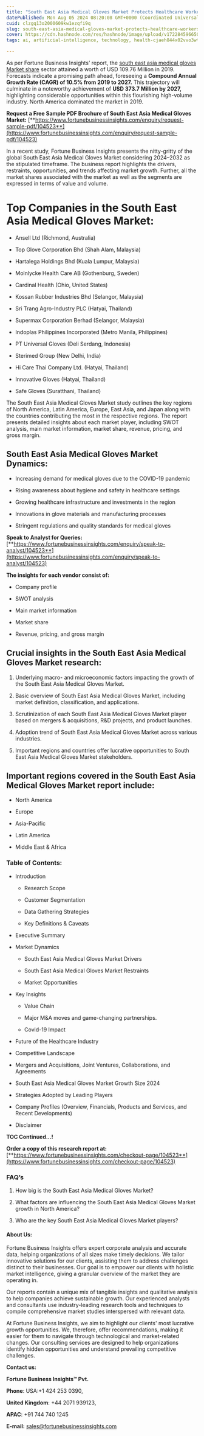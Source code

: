 ```yaml
---
title: "South East Asia Medical Gloves Market Protects Healthcare Workers with Increased Demand"
datePublished: Mon Aug 05 2024 08:20:08 GMT+0000 (Coordinated Universal Time)
cuid: clzgq13o2000609kw1ezqfi9q
slug: south-east-asia-medical-gloves-market-protects-healthcare-workers-with-increased-demand
cover: https://cdn.hashnode.com/res/hashnode/image/upload/v1722845966506/6fdcfffb-5d29-4997-a073-da07b331e862.png
tags: ai, artificial-intelligence, technology, health-cjaeh844x02vvo3wtj5r2s75q, healthcare

---
```


As per Fortune Business Insights’ report, the [south east asia medical gloves Market share](https://www.fortunebusinessinsights.com/south-east-asia-medical-gloves-market-104523) sector attained a worth of USD 109.76 Million in 2019. Forecasts indicate a promising path ahead, foreseeing a **Compound Annual Growth Rate (CAGR) of 10.5% from 2019 to 2027.** This trajectory will culminate in a noteworthy achievement of **USD 373.7 Million by 2027,** highlighting considerable opportunities within this flourishing high-volume industry. North America dominated the market in 2019.

**Request a Free Sample PDF Brochure of South East Asia Medical Gloves Market:** [**https://www.fortunebusinessinsights.com/enquiry/request-sample-pdf/104523**](https://www.fortunebusinessinsights.com/enquiry/request-sample-pdf/104523)

In a recent study, Fortune Business Insights presents the nitty-gritty of the global South East Asia Medical Gloves Market considering 2024–2032 as the stipulated timeframe. The business report highlights the drivers, restraints, opportunities, and trends affecting market growth. Further, all the market shares associated with the market as well as the segments are expressed in terms of value and volume.

# **Top Companies in the South East Asia Medical Gloves Market:**

* Ansell Ltd (Richmond, Australia)
    
* Top Glove Corporation Bhd (Shah Alam, Malaysia)
    
* Hartalega Holdings Bhd (Kuala Lumpur, Malaysia)
    
* Molnlycke Health Care AB (Gothenburg, Sweden)
    
* Cardinal Health (Ohio, United States)
    
* Kossan Rubber Industries Bhd (Selangor, Malaysia)
    
* Sri Trang Agro-Industry PLC (Hatyai, Thailand)
    
* Supermax Corporation Berhad (Selangor, Malaysia)
    
* Indoplas Philippines Incorporated (Metro Manila, Philippines)
    
* PT Universal Gloves (Deli Serdang, Indonesia)
    
* Sterimed Group (New Delhi, India)
    
* Hi Care Thai Company Ltd. (Hatyai, Thailand)
    
* Innovative Gloves (Hatyai, Thailand)
    
* Safe Gloves (Suratthani, Thailand)
    

The South East Asia Medical Gloves Market study outlines the key regions of North America, Latin America, Europe, East Asia, and Japan along with the countries contributing the most in the respective regions. The report presents detailed insights about each market player, including SWOT analysis, main market information, market share, revenue, pricing, and gross margin.

## South East Asia Medical Gloves Market **Dynamics**:

* Increasing demand for medical gloves due to the COVID-19 pandemic
    
* Rising awareness about hygiene and safety in healthcare settings
    
* Growing healthcare infrastructure and investments in the region
    
* Innovations in glove materials and manufacturing processes
    
* Stringent regulations and quality standards for medical gloves
    

**Speak to Analyst for Queries:** [**https://www.fortunebusinessinsights.com/enquiry/speak-to-analyst/104523**](https://www.fortunebusinessinsights.com/enquiry/speak-to-analyst/104523)

**The insights for each vendor consist of:**

* Company profile
    
* SWOT analysis
    
* Main market information
    
* Market share
    
* Revenue, pricing, and gross margin
    

## **Crucial insights in the South East Asia Medical Gloves Market research:**

1. Underlying macro- and microeconomic factors impacting the growth of the South East Asia Medical Gloves Market.
    
2. Basic overview of South East Asia Medical Gloves Market, including market definition, classification, and applications.
    
3. Scrutinization of each South East Asia Medical Gloves Market player based on mergers & acquisitions, R&D projects, and product launches.
    
4. Adoption trend of South East Asia Medical Gloves Market across various industries.
    
5. Important regions and countries offer lucrative opportunities to South East Asia Medical Gloves Market stakeholders.
    

## **Important regions covered in the South East Asia Medical Gloves Market report include:**

* North America
    
* Europe
    
* Asia-Pacific
    
* Latin America
    
* Middle East & Africa
    

### **Table of Contents:**

* Introduction
    
    * Research Scope
        
    * Customer Segmentation
        
    * Data Gathering Strategies
        
    * Key Definitions & Caveats
        
* Executive Summary
    
* Market Dynamics
    
    * South East Asia Medical Gloves Market Drivers
        
    * South East Asia Medical Gloves Market Restraints
        
    * Market Opportunities
        
* Key Insights
    
    * Value Chain
        
    * Major M&A moves and game-changing partnerships.
        
    * Covid-19 Impact
        
* Future of the Healthcare Industry
    
* Competitive Landscape
    
* Mergers and Acquisitions, Joint Ventures, Collaborations, and Agreements
    
* South East Asia Medical Gloves Market Growth Size 2024
    
* Strategies Adopted by Leading Players
    
* Company Profiles (Overview, Financials, Products and Services, and Recent Developments)
    
* Disclaimer
    

**TOC Continued…!**

**Order a copy of this research report at:** [**https://www.fortunebusinessinsights.com/checkout-page/104523**](https://www.fortunebusinessinsights.com/checkout-page/104523)

### **FAQ’s**

1. How big is the South East Asia Medical Gloves Market?
    
2. What factors are influencing the South East Asia Medical Gloves Market growth in North America?
    
3. Who are the key South East Asia Medical Gloves Market players?
    

#### **About Us:**

Fortune Business Insights offers expert corporate analysis and accurate data, helping organizations of all sizes make timely decisions. We tailor innovative solutions for our clients, assisting them to address challenges distinct to their businesses. Our goal is to empower our clients with holistic market intelligence, giving a granular overview of the market they are operating in.

Our reports contain a unique mix of tangible insights and qualitative analysis to help companies achieve sustainable growth. Our experienced analysts and consultants use industry-leading research tools and techniques to compile comprehensive market studies interspersed with relevant data.

At Fortune Business Insights, we aim to highlight our clients' most lucrative growth opportunities. We, therefore, offer recommendations, making it easier for them to navigate through technological and market-related changes. Our consulting services are designed to help organizations identify hidden opportunities and understand prevailing competitive challenges.

**Contact us:**

**Fortune Business Insights™ Pvt.**

**Phone**: USA:+1 424 253 0390,

**United Kingdom**: +44 2071 939123,

**APAC**: +91 744 740 1245

**E-mail:** [sales@fortunebusinessinsights.com](mailto:sales@fortunebusinessinsights.com)